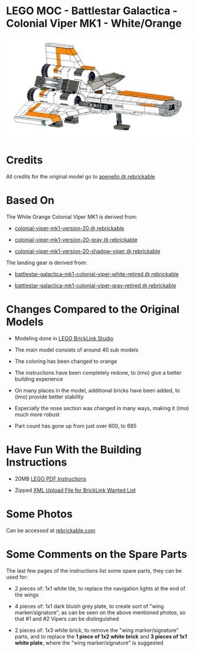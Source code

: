 # LEGO MOC - Battlestar Galactica - Colonial Viper MK1 - White/Orange

![Viper](./images/Viper-Instruction-Result.png)

# Credits

All credits for the original model go to [apenello @ rebrickable](https://rebrickable.com/users/apenello/mocs/)

# Based On

The White Orange Colonial Viper MK1 is derived from:

- [colonial-viper-mk1-version-20 @ rebrickable](https://rebrickable.com/mocs/MOC-45112/apenello/colonial-viper-mk1-version-20/#details)

- [colonial-viper-mk1-version-20-gray @ rebrickable](https://rebrickable.com/mocs/MOC-45867/apenello/colonial-viper-mk1-version-20-gray/#details)

- [colonial-viper-mk1-version-20-shadow-viper @ rebrickable](https://rebrickable.com/mocs/MOC-45258/apenello/colonial-viper-mk1-version-20-shadow-viper/#details)

The landing gear is derived from:

- [battlestar-galactica-mk1-colonial-viper-white-retired @ rebrickable](https://rebrickable.com/mocs/MOC-23012/apenello/battlestar-galactica-mk1-colonial-viper-white-retired/#details)

- [battlestar-galactica-mk1-colonial-viper-gray-retired @ rebrickable](https://rebrickable.com/mocs/MOC-24718/apenello/battlestar-galactica-mk1-colonial-viper-gray-retired/#details)

# Changes Compared to the Original Models

- Modeling done in [LEGO BrickLink Studio](https://www.bricklink.com/v3/studio/download.page)

- The main model consists of around 40 sub models

- The coloring has been changed to orange

- The instructions have been completely redone, to (imo) give a better building experience

- On many places in the model, additional bricks have been added, to (imo) provide better stability

- Especially the nose section was changed in many ways, making it (imo) much more robust

- Part count has gone up from just over 600, to 685

# Have Fun With the Building Instructions

- 20MB [LEGO PDF Instructions](./Colonial_Viper_MK1_V2pb_White_Orange.pdf?raw=true)

- Zipped [XML Upload File for BrickLink Wanted List](./Colonial_Viper_MK1_V2pb_White_Orange.BrickLink-Wanted-List.zip?raw=true)

# Some Photos

Can be accessed at [rebrickable.com](https://rebrickable.com/mocs/MOC-45112/apenello/colonial-viper-mk1-version-20/#photos)

# Some Comments on the Spare Parts

The last few pages of the instructions list some spare parts, they can be used for:

- 2 pieces of: 1x1 white tile, to replace the navigation lights at the end of the wings

- 4 pieces of: 1x1 dark bluish grey plate, to create sort of "wing marker/signature", as can be seen on the above mentioned photos, so that #1 and #2 Vipers can be distinguished

- 2 pieces of: 1x3 white brick, to remove the "wing marker/signature" parts, and to replace the **1 piece of 1x2 white brick** and **3 pieces of 1x1 white plate**, where the "wing marker/signature" is suggested


